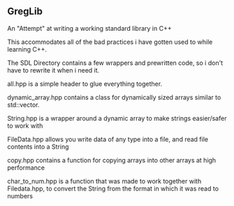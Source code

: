 ##        GregLib      ##

An "Attempt" at writing a working standard library in C++


This accommodates all of the bad practices i have gotten used to while learning C++.

The SDL Directory contains a few wrappers and prewritten code, so i don't have to rewrite it when i need it.

all.hpp is a simple header to glue everything together.

dynamic_array.hpp contains a class for dynamically sized arrays similar to std::vector.

String.hpp is a wrapper around a dynamic array to make strings easier/safer to work with

FileData.hpp allows you write data of any type into a file, and read file contents into a String

copy.hpp contains a function for copying arrays into other arrays at high performance

char_to_num.hpp is a function that was made to work together with Filedata.hpp, to convert the String from the format in which it was read to numbers


